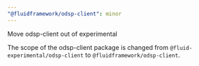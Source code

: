 ```yaml
---
"@fluidframework/odsp-client": minor
---
```


Move odsp-client out of experimental

The scope of the odsp-client package is changed from `@fluid-experimental/odsp-client` to `@fluidframework/odsp-client`.
